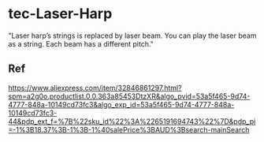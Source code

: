# tec-Laser-Harp
"Laser harp’s strings is replaced by laser beam. You can play the laser beam as a string. Each beam has a different pitch."


## Ref 
https://www.aliexpress.com/item/32846861297.html?spm=a2g0o.productlist.0.0.363a85453DtzXR&algo_pvid=53a5f465-9d74-4777-848a-10149cd73fc3&algo_exp_id=53a5f465-9d74-4777-848a-10149cd73fc3-44&pdp_ext_f=%7B%22sku_id%22%3A%2265191694743%22%7D&pdp_pi=-1%3B18.37%3B-1%3B-1%40salePrice%3BAUD%3Bsearch-mainSearch

